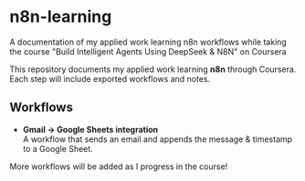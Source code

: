 # n8n-learning
A documentation of my applied work learning n8n workflows while taking the course "Build Intelligent Agents Using DeepSeek &amp; N8N" on Coursera

This repository documents my applied work learning **n8n** through Coursera.  
Each step will include exported workflows and notes.

## Workflows
- **Gmail → Google Sheets integration**  
  A workflow that sends an email and appends the message & timestamp to a Google Sheet.

More workflows will be added as I progress in the course!
